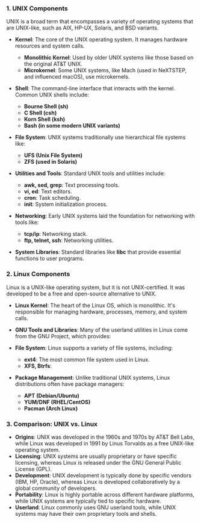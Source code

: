 
### 1. **UNIX Components**
UNIX is a broad term that encompasses a variety of operating systems that are UNIX-like, such as AIX, HP-UX, Solaris, and BSD variants.

- **Kernel**: The core of the UNIX operating system. It manages hardware resources and system calls. 
  - **Monolithic Kernel**: Used by older UNIX systems like those based on the original AT&T UNIX.
  - **Microkernel**: Some UNIX systems, like Mach (used in NeXTSTEP, and influenced macOS), use microkernels.

- **Shell**: The command-line interface that interacts with the kernel. Common UNIX shells include:
  - **Bourne Shell (sh)**
  - **C Shell (csh)**
  - **Korn Shell (ksh)**
  - **Bash (in some modern UNIX variants)**

- **File System**: UNIX systems traditionally use hierarchical file systems like:
  - **UFS (Unix File System)**
  - **ZFS (used in Solaris)**

- **Utilities and Tools**: Standard UNIX tools and utilities include:
  - **awk, sed, grep**: Text processing tools.
  - **vi, ed**: Text editors.
  - **cron**: Task scheduling.
  - **init**: System initialization process.

- **Networking**: Early UNIX systems laid the foundation for networking with tools like:
  - **tcp/ip**: Networking stack.
  - **ftp, telnet, ssh**: Networking utilities.

- **System Libraries**: Standard libraries like **libc** that provide essential functions to user programs.

### 2. **Linux Components**
Linux is a UNIX-like operating system, but it is not UNIX-certified. It was developed to be a free and open-source alternative to UNIX. 

- **Linux Kernel**: The heart of the Linux OS, which is monolithic. It's responsible for managing hardware, processes, memory, and system calls. 

- **GNU Tools and Libraries**: Many of the userland utilities in Linux come from the GNU Project, which provides:

- **File System**: Linux supports a variety of file systems, including:
  - **ext4**: The most common file system used in Linux.
  - **XFS, Btrfs**:

- **Package Management**: Unlike traditional UNIX systems, Linux distributions often have package managers:
  - **APT (Debian/Ubuntu)**
  - **YUM/DNF (RHEL/CentOS)**
  - **Pacman (Arch Linux)**


### 3. **Comparison: UNIX vs. Linux**
- **Origins**: UNIX was developed in the 1960s and 1970s by AT&T Bell Labs, while Linux was developed in 1991 by Linus Torvalds as a free UNIX-like operating system.
- **Licensing**: UNIX systems are usually proprietary or have specific licensing, whereas Linux is released under the GNU General Public License (GPL).
- **Development**: UNIX development is typically done by specific vendors (IBM, HP, Oracle), whereas Linux is developed collaboratively by a global community of developers.
- **Portability**: Linux is highly portable across different hardware platforms, while UNIX systems are typically tied to specific hardware.
- **Userland**: Linux commonly uses GNU userland tools, while UNIX systems may have their own proprietary tools and shells.

